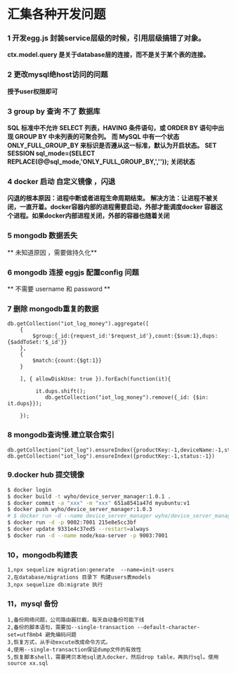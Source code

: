 # 汇集各种开发问题
### 1 开发egg.js 封装service层级的时候，引用层级搞错了对象。
**ctx.model.query 是关于database层的连接，而不是关于某个表的连接。**
<br/>
### 2 更改mysql绝host访问的问题
**授予user权限即可**
### 3 group by 查询 不了 数据库
**SQL 标准中不允许 SELECT 列表，HAVING 条件语句，或 ORDER BY 语句中出现 GROUP BY 中未列表的可聚合列。**
**而 MySQL 中有一个状态 ONLY_FULL_GROUP_BY 来标识是否遵从这一标准，默认为开启状态。**
**SET SESSION sql_mode=(SELECT REPLACE(@@sql_mode,'ONLY_FULL_GROUP_BY,','')); 关闭状态**

### 4 docker 启动 自定义镜像 ，闪退
**闪退的根本原因：进程中断或者进程生命周期结束。**
**解决方法：让进程不被关闭，一直开着。docker容器内部的进程需要启动，外部才能调度docker 容器这个进程。如果docker内部进程关闭，外部的容器也随着关闭**

### 5 mongodb 数据丢失
** 未知道原因 ，需要做持久化**

### 6 mongodb 连接 eggjs 配置config 问题
** 不需要 username 和 password **

### 7 删除 mongodb重复的数据
```
db.getCollection("iot_log_money").aggregate([
    {
        $group:{_id:{request_id:'$request_id'},count:{$sum:1},dups:{$addToSet:'$_id'}}
    },
    {
        $match:{count:{$gt:1}}
    }

    ], { allowDiskUse: true }).forEach(function(it){

         it.dups.shift();
            db.getCollection("iot_log_money").remove({_id: {$in: it.dups}});

    });
```

### 8 mongodb查询慢.建立联合索引
```
db.getCollection("iot_log").ensureIndex({productKey:-1,deviceName:-1,status:-1})
db.getCollection("iot_log").ensureIndex({productKey:-1,status:-1})
```
### 9.docker hub 提交镜像 

```bash
$ docker login
$ docker build -t wyho/device_server_manager:1.0.1 .
$ docker commit -a "xxx" -m "xxx" 651a8541a47d myubuntu:v1
$ docker push wyho/device_server_manager:1.0.3
# $ docker run -d --name device_server_manager wyho/device_server_manager:1.0.3 -p 9003:7001
$ docker run -d -p 9002:7001 215e8e5cc3bf
$ docker update 9331e4c37ed5 --restart=always
$ docker run -d --name node/koa-server -p 9003:7001
```
### 10，mongodb构建表
```
1,npx sequelize migration:generate  --name=init-users  
2,在database/migrations 目录下 构建users表models
3,npx sequelize db:migrate 执行
```
### 11，mysql 备份
```
1,备份网络问题，公司路由器拦截，每天自动备份可能下线 
2,备份的脚本语句，需要加--single-transaction --default-character-set=utf8mb4 避免编码问题
3,恢复方式，从手动excute改成命令方式。
4,使用--single-transaction保证dump文件的有效性
5,恢复脚本shell，需要拷贝本地sql进入docker，然后drop table，再执行sql。使用source xx.sql 
```
